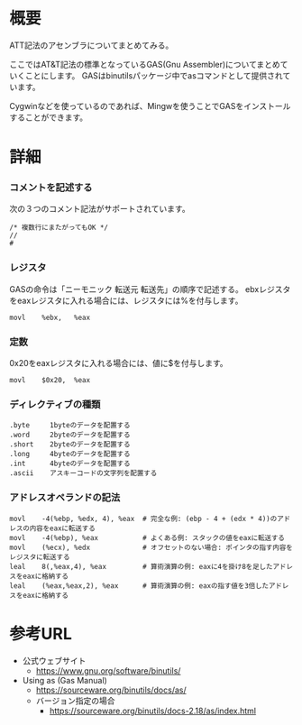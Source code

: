 # 概要
ATT記法のアセンブラについてまとめてみる。

ここではAT&T記法の標準となっているGAS(Gnu Assembler)についてまとめていくことにします。
GASはbinutilsパッケージ中でasコマンドとして提供されています。

Cygwinなどを使っているのであれば、Mingwを使うことでGASをインストールすることができます。


# 詳細

### コメントを記述する
次の３つのコメント記法がサポートされています。
```
/* 複数行にまたがってもOK */
//
#
```

### レジスタ
GASの命令は「ニーモニック  転送元  転送先」の順序で記述する。
ebxレジスタをeaxレジスタに入れる場合には、レジスタには%を付与します。
```
movl	%ebx,	%eax
```

### 定数
0x20をeaxレジスタに入れる場合には、値に$を付与します。
```
movl	$0x20,	%eax
```

### ディレクティブの種類

```
.byte     1byteのデータを配置する
.word     2byteのデータを配置する
.short    2byteのデータを配置する
.long     4byteのデータを配置する
.int      4byteのデータを配置する
.ascii    アスキーコードの文字列を配置する
```

### アドレスオペランドの記法
```
movl    -4(%ebp, %edx, 4), %eax  # 完全な例: (ebp - 4 + (edx * 4))のアドレスの内容をeaxに転送する
movl    -4(%ebp), %eax           # よくある例: スタックの値をeaxに転送する
movl    (%ecx), %edx             # オフセットのない場合: ポインタの指す内容をレジスタに転送する
leal    8(,%eax,4), %eax         # 算術演算の例: eaxに4を掛け8を足したアドレスをeaxに格納する
leal    (%eax,%eax,2), %eax      # 算術演算の例: eaxの指す値を3倍したアドレスをeaxに格納する
```


# 参考URL
- 公式ウェブサイト
  - https://www.gnu.org/software/binutils/
- Using as (Gas Manual)
  - https://sourceware.org/binutils/docs/as/
  - バージョン指定の場合
    - https://sourceware.org/binutils/docs-2.18/as/index.html
